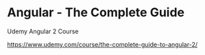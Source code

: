 # Angular - The Complete Guide
Udemy Angular 2 Course <br>

https://www.udemy.com/course/the-complete-guide-to-angular-2/
